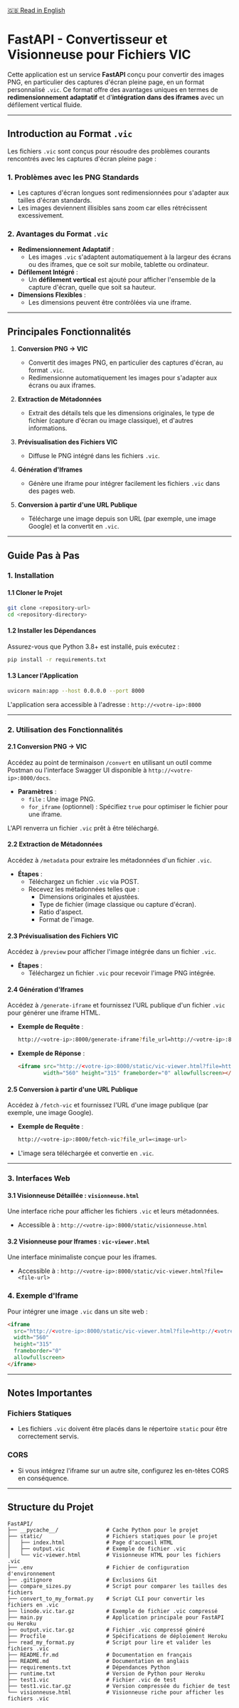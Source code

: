 [🇬🇧 Read in English](README.md)

# **FastAPI - Convertisseur et Visionneuse pour Fichiers VIC**

Cette application est un service **FastAPI** conçu pour convertir des images PNG, en particulier des captures d'écran pleine page, en un format personnalisé `.vic`. Ce format offre des avantages uniques en termes de **redimensionnement adaptatif** et d'**intégration dans des iframes** avec un défilement vertical fluide.

---

## **Introduction au Format `.vic`**

Les fichiers `.vic` sont conçus pour résoudre des problèmes courants rencontrés avec les captures d'écran pleine page :

### **1. Problèmes avec les PNG Standards**
- Les captures d'écran longues sont redimensionnées pour s'adapter aux tailles d'écran standards.
- Les images deviennent illisibles sans zoom car elles rétrécissent excessivement.

### **2. Avantages du Format `.vic`**
- **Redimensionnement Adaptatif** :
  - Les images `.vic` s'adaptent automatiquement à la largeur des écrans ou des iframes, que ce soit sur mobile, tablette ou ordinateur.
- **Défilement Intégré** :
  - Un **défilement vertical** est ajouté pour afficher l'ensemble de la capture d'écran, quelle que soit sa hauteur.
- **Dimensions Flexibles** :
  - Les dimensions peuvent être contrôlées via une iframe.

---

## **Principales Fonctionnalités**

1. **Conversion PNG → VIC**
   - Convertit des images PNG, en particulier des captures d'écran, au format `.vic`.
   - Redimensionne automatiquement les images pour s'adapter aux écrans ou aux iframes.

2. **Extraction de Métadonnées**
   - Extrait des détails tels que les dimensions originales, le type de fichier (capture d'écran ou image classique), et d'autres informations.

3. **Prévisualisation des Fichiers VIC**
   - Diffuse le PNG intégré dans les fichiers `.vic`.

4. **Génération d'Iframes**
   - Génère une iframe pour intégrer facilement les fichiers `.vic` dans des pages web.

5. **Conversion à partir d'une URL Publique**
   - Télécharge une image depuis son URL (par exemple, une image Google) et la convertit en `.vic`.

---

## **Guide Pas à Pas**

### **1. Installation**

#### **1.1 Cloner le Projet**
```bash
git clone <repository-url>
cd <repository-directory>
```

#### **1.2 Installer les Dépendances**
Assurez-vous que Python 3.8+ est installé, puis exécutez :
```bash
pip install -r requirements.txt
```

#### **1.3 Lancer l'Application**
```bash
uvicorn main:app --host 0.0.0.0 --port 8000
```
L'application sera accessible à l'adresse : `http://<votre-ip>:8000`

---

### **2. Utilisation des Fonctionnalités**

#### **2.1 Conversion PNG → VIC**
Accédez au point de terminaison `/convert` en utilisant un outil comme Postman ou l'interface Swagger UI disponible à `http://<votre-ip>:8000/docs`.

- **Paramètres** :
  - `file` : Une image PNG.
  - `for_iframe` (optionnel) : Spécifiez `true` pour optimiser le fichier pour une iframe.

L'API renverra un fichier `.vic` prêt à être téléchargé.

#### **2.2 Extraction de Métadonnées**
Accédez à `/metadata` pour extraire les métadonnées d'un fichier `.vic`.

- **Étapes** :
  - Téléchargez un fichier `.vic` via POST.
  - Recevez les métadonnées telles que :
    - Dimensions originales et ajustées.
    - Type de fichier (image classique ou capture d'écran).
    - Ratio d'aspect.
    - Format de l'image.

#### **2.3 Prévisualisation des Fichiers VIC**
Accédez à `/preview` pour afficher l'image intégrée dans un fichier `.vic`.

- **Étapes** :
  - Téléchargez un fichier `.vic` pour recevoir l'image PNG intégrée.

#### **2.4 Génération d'Iframes**
Accédez à `/generate-iframe` et fournissez l'URL publique d'un fichier `.vic` pour générer une iframe HTML.

- **Exemple de Requête** :
  ```bash
  http://<votre-ip>:8000/generate-iframe?file_url=http://<votre-ip>:8000/static/sample.vic
  ```
- **Exemple de Réponse** :
  ```html
  <iframe src="http://<votre-ip>:8000/static/vic-viewer.html?file=http://<votre-ip>:8000/static/sample.vic" 
          width="560" height="315" frameborder="0" allowfullscreen></iframe>
  ```

#### **2.5 Conversion à partir d'une URL Publique**
Accédez à `/fetch-vic` et fournissez l'URL d'une image publique (par exemple, une image Google).

- **Exemple de Requête** :
  ```bash
  http://<votre-ip>:8000/fetch-vic?file_url=<image-url>
  ```
- L'image sera téléchargée et convertie en `.vic`.

---

### **3. Interfaces Web**

#### **3.1 Visionneuse Détaillée : `visionneuse.html`**
Une interface riche pour afficher les fichiers `.vic` et leurs métadonnées.
- Accessible à : `http://<votre-ip>:8000/static/visionneuse.html`

#### **3.2 Visionneuse pour Iframes : `vic-viewer.html`**
Une interface minimaliste conçue pour les iframes.
- Accessible à : `http://<votre-ip>:8000/static/vic-viewer.html?file=<file-url>`

### **4. Exemple d'Iframe**

Pour intégrer une image `.vic` dans un site web :
```html
<iframe
  src="http://<votre-ip>:8000/static/vic-viewer.html?file=http://<votre-ip>:8000/static/sample.vic"
  width="560"
  height="315"
  frameborder="0"
  allowfullscreen>
</iframe>
```

---

## **Notes Importantes**

### **Fichiers Statiques**
- Les fichiers `.vic` doivent être placés dans le répertoire `static` pour être correctement servis.

### **CORS**
- Si vous intégrez l'iframe sur un autre site, configurez les en-têtes CORS en conséquence.

---

## **Structure du Projet**

```plaintext
FastAPI/
├── __pycache__/               # Cache Python pour le projet
├── static/                    # Fichiers statiques pour le projet
│   ├── index.html             # Page d'accueil HTML
│   ├── output.vic             # Exemple de fichier .vic
│   └── vic-viewer.html        # Visionneuse HTML pour les fichiers .vic
├── .env                       # Fichier de configuration d'environnement
├── .gitignore                 # Exclusions Git
├── compare_sizes.py           # Script pour comparer les tailles des fichiers
├── convert_to_my_format.py    # Script CLI pour convertir les fichiers en .vic
├── linode.vic.tar.gz          # Exemple de fichier .vic compressé
├── main.py                    # Application principale pour FastAPI ou Heroku
├── output.vic.tar.gz          # Fichier .vic compressé généré
├── Procfile                   # Spécifications de déploiement Heroku
├── read_my_format.py          # Script pour lire et valider les fichiers .vic
├── README.fr.md               # Documentation en français
├── README.md                  # Documentation en anglais
├── requirements.txt           # Dépendances Python
├── runtime.txt                # Version de Python pour Heroku
├── test1.vic                  # Fichier .vic de test
├── test1.vic.tar.gz           # Version compressée du fichier de test
└── visionneuse.html           # Visionneuse riche pour afficher les fichiers .vic
```